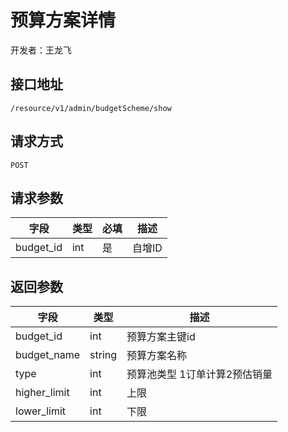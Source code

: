 # 预算方案详情

开发者：王龙飞

## 接口地址

`/resource/v1/admin/budgetScheme/show`

## 请求方式

`POST`

## 请求参数

| 字段 | 类型 | 必填  | 描述 |
| - | - | - | - |
| budget_id | int | 是 | 自增ID |

## 返回参数

| 字段 | 类型 | 描述 |
| - | - | - |
| budget_id | int | 预算方案主键id |
| budget_name | string | 预算方案名称 |
| type | int | 预算池类型 1订单计算2预估销量 |
| higher_limit | int | 上限 |
| lower_limit | int | 下限 |


